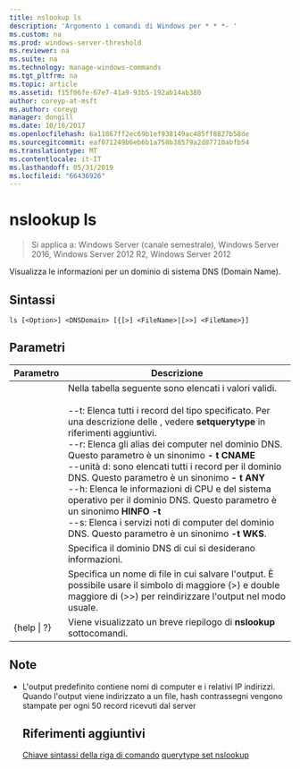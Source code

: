 ```yaml
---
title: nslookup ls
description: 'Argomento i comandi di Windows per * * *- '
ms.custom: na
ms.prod: windows-server-threshold
ms.reviewer: na
ms.suite: na
ms.technology: manage-windows-commands
ms.tgt_pltfrm: na
ms.topic: article
ms.assetid: f15f06fe-67e7-41a9-93b5-192ab14ab380
author: coreyp-at-msft
ms.author: coreyp
manager: dongill
ms.date: 10/16/2017
ms.openlocfilehash: 6a11867ff2ec69b1ef938149ac485ff8827b58de
ms.sourcegitcommit: eaf071249b6eb6b1a758b38579a2d87710abfb54
ms.translationtype: MT
ms.contentlocale: it-IT
ms.lasthandoff: 05/31/2019
ms.locfileid: "66436926"
---
```

# <a name="nslookup-ls"></a>nslookup ls

>Si applica a: Windows Server (canale semestrale), Windows Server 2016, Windows Server 2012 R2, Windows Server 2012

Visualizza le informazioni per un dominio di sistema DNS (Domain Name).
## <a name="syntax"></a>Sintassi
```
ls [<Option>] <DNSDomain> [{[>] <FileName>|[>>] <FileName>}]
```
## <a name="parameters"></a>Parametri

|    Parametro    |                                                                                                                                                                                                                                                                                                               Descrizione                                                                                                                                                                                                                                                                                                                |
|-----------------|------------------------------------------------------------------------------------------------------------------------------------------------------------------------------------------------------------------------------------------------------------------------------------------------------------------------------------------------------------------------------------------------------------------------------------------------------------------------------------------------------------------------------------------------------------------------------------------------------------------------------------------|
|    <Option>     | Nella tabella seguente sono elencati i valori validi.<br /><br />--t: Elenca tutti i record del tipo specificato. Per una descrizione delle <querytype>, vedere **setquerytype** in riferimenti aggiuntivi.<br />--r: Elenca gli alias dei computer nel dominio DNS. Questo parametro è un sinonimo **- t CNAME**<br />--unità d: sono elencati tutti i record per il dominio DNS. Questo parametro è un sinonimo **- t ANY**<br />--h: Elenca le informazioni di CPU e del sistema operativo per il dominio DNS. Questo parametro è un sinonimo **HINFO -t**<br />--s: Elenca i servizi noti di computer del dominio DNS. Questo parametro è un sinonimo **-t WKS**. |
|   <DNSDomain>   |                                                                                                                                                                                                                                                                                         Specifica il dominio DNS di cui si desiderano informazioni.                                                                                                                                                                                                                                                                                         |
|   <FileName>    |                                                                                                                                                                                                                                 Specifica un nome di file in cui salvare l'output. È possibile usare il simbolo di maggiore (>) e double maggiore di (>>) per reindirizzare l'output nel modo usuale.                                                                                                                                                                                                                                  |
| {help &#124; ?} |                                                                                                                                                                                                                                                                                          Viene visualizzato un breve riepilogo di **nslookup** sottocomandi.                                                                                                                                                                                                                                                                                           |

## <a name="remarks"></a>Note
- L'output predefinito contiene nomi di computer e i relativi IP indirizzi. Quando l'output viene indirizzato a un file, hash contrassegni vengono stampate per ogni 50 record ricevuti dal server
  ## <a name="additional-references"></a>Riferimenti aggiuntivi
  [Chiave sintassi della riga di comando](command-line-syntax-key.md)
  [querytype set nslookup](nslookup-set-querytype.md)
